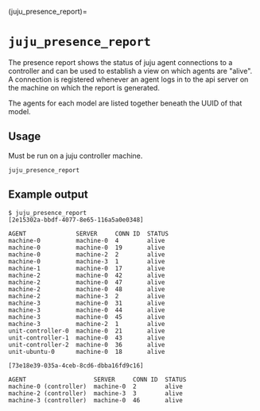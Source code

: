 (juju_presence_report)=
# `juju_presence_report`

The presence report shows the status of juju agent connections to a controller
and can be used to establish a view on which agents are "alive". A connection
is registered whenever an agent logs in to the api server on the machine on
which the report is generated.

The agents for each model are listed together beneath the UUID of that model.

## Usage
Must be run on a juju controller machine.
```code
juju_presence_report
```

## Example output
```text
$ juju_presence_report 
[2e15302a-bbdf-4077-8e65-116a5a0e0348]

AGENT              SERVER     CONN ID  STATUS
machine-0          machine-0  4        alive
machine-0          machine-0  19       alive
machine-0          machine-2  2        alive
machine-0          machine-3  1        alive
machine-1          machine-0  17       alive
machine-2          machine-0  42       alive
machine-2          machine-0  47       alive
machine-2          machine-0  48       alive
machine-2          machine-3  2        alive
machine-3          machine-0  31       alive
machine-3          machine-0  44       alive
machine-3          machine-0  45       alive
machine-3          machine-2  1        alive
unit-controller-0  machine-0  21       alive
unit-controller-1  machine-0  43       alive
unit-controller-2  machine-0  36       alive
unit-ubuntu-0      machine-0  18       alive

[73e18e39-035a-4ceb-8cd6-dbba16fd9c16]

AGENT                   SERVER     CONN ID  STATUS
machine-0 (controller)  machine-0  2        alive
machine-2 (controller)  machine-3  3        alive
machine-3 (controller)  machine-0  46       alive
```
